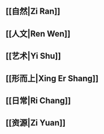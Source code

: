 ## [[自然|Zi Ran]]

## [[人文|Ren Wen]]

## [[艺术|Yi Shu]]

## [[形而上|Xing Er Shang]]

## [[日常|Ri Chang]]

## [[资源|Zi Yuan]]